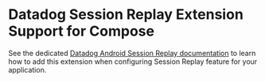 # Datadog Session Replay Extension Support for Compose

See the dedicated [Datadog Android Session Replay documentation][1] to learn how to add this extension when configuring Session Replay feature for your application.

[1]: https://docs.datadoghq.com/real_user_monitoring/session_replay/mobile/setup_and_configuration/?tab=android